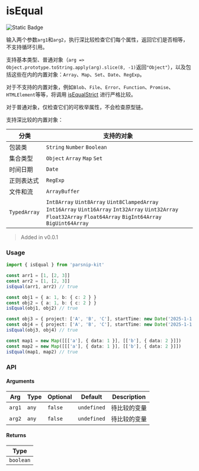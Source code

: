 # isEqual
![Static Badge](https://img.shields.io/badge/Coverage-93.67%-FF8C00)
      
输入两个参数`arg1`和`arg2`，执行深比较检查它们每个属性，返回它们是否相等，不支持循环引用。 

支持基本类型、普通对象（`arg => Object.prototype.toString.apply(arg).slice(8, -1)`返回`"Object"`），以及包括这些在内的内置对象：`Array`、`Map`、`Set`、`Date`、`RegExp`。

对于不支持的内置对象，例如`Blob`、`File`、`Error`、`Function`、`Promise`、`HTMLElement`等等，将调用 [isEqualStrict](../object/isEqualStrict) 进行严格比较。

对于普通对象，仅检查它们的可枚举属性，不会检查原型链。

支持深比较的内置对象：

|分类|支持的对象|
|-|-|
|包装类|`String` `Number` `Boolean`|
|集合类型|`Object` `Array` `Map` `Set`|
|时间日期|`Date`|
|正则表达式|`RegExp`|
|文件和流| `ArrayBuffer`|
|`TypedArray `|`Int8Array` `Uint8Array` `Uint8ClampedArray` `Int16Array` `Uint16Array` `Int32Array` `Uint32Array` `Float32Array` `Float64Array` `BigInt64Array` `BigUint64Array`|


> Added in v0.0.1



### Usage

```ts
import { isEqual } from 'parsnip-kit'

const arr1 = [1, [2, 3]]
const arr2 = [1, [2, 3]]
isEqual(arr1, arr2) // true

const obj1 = { a: 1, b: { c: 2 } }
const obj2 = { a: 1, b: { c: 2 } }
isEqual(obj1, obj2) // true

const obj3 = { project: ['A', 'B', 'C'], startTime: new Date('2025-1-1'), status: { finish: false, block: true } }
const obj4 = { project: ['A', 'B', 'C'], startTime: new Date('2025-1-1'), status: { finish: false, block: true } }
isEqual(obj3, obj4) // true

const map1 = new Map([[['a'], { data: 1 }], [['b'], { data: 2 }]])
const map2 = new Map([[['a'], { data: 1 }], [['b'], { data: 2 }]])
isEqual(map1, map2) // true
```


### API

#### Arguments

| Arg | Type | Optional | Default | Description |
| --- | --- | --- | --- | --- |
| `arg1` | `any` | `false` | `undefined` | 待比较的变量  |
| `arg2` | `any` | `false` | `undefined` | 待比较的变量  |

#### Returns

| Type |
| ---  |
| `boolean`  |
